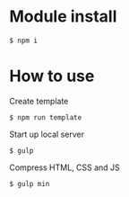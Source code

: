 # Module install

```
$ npm i
```

# How to use

Create template
```
$ npm run template
```

Start up local server

```
$ gulp
```

Compress HTML, CSS and JS

```
$ gulp min
```